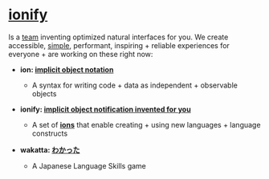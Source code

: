 # [ionify](http://ionify.org)

Is a [team](https://github.com/orgs/ionify/people)
inventing optimized natural interfaces for you. We create accessible,
[simple](https://cdn.rawgit.com/ionify/jems/master/animated.logo/),
performant, inspiring + reliable experiences for everyone + are working on
these right now:

+ **ion: [implicit object notation](ion.md)**
  + A syntax for writing code + data as independent + observable objects


+ **ionify: [implicit object notification invented for you](https://github.com/ionify/ionify)**
  + A set of [**ions**](ion.md) that enable creating + using new languages + language constructs

+ **wakatta: [わかった](https://rawgit.com/ionify/jems/master/kana.game/)**
  + A Japanese Language Skills game
